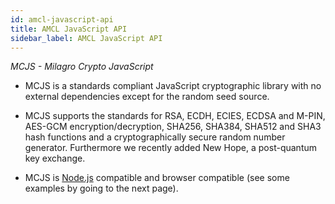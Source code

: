 ```yaml
---
id: amcl-javascript-api
title: AMCL JavaScript API
sidebar_label: AMCL JavaScript API
---
```

_MCJS - Milagro Crypto JavaScript_

-   MCJS is a standards compliant JavaScript cryptographic library with no
    external dependencies except for the random seed source.

-   MCJS supports the standards for RSA, ECDH, ECIES, ECDSA and M-PIN, AES-GCM
    encryption/decryption, SHA256, SHA384, SHA512 and SHA3 hash functions and a
    cryptographically secure random number generator. Furthermore we recently
    added New Hope, a post-quantum key exchange.

-   MCJS is [Node.js](https://nodejs.org/en/) compatible and browser compatible
    (see some examples by going to the next page).
